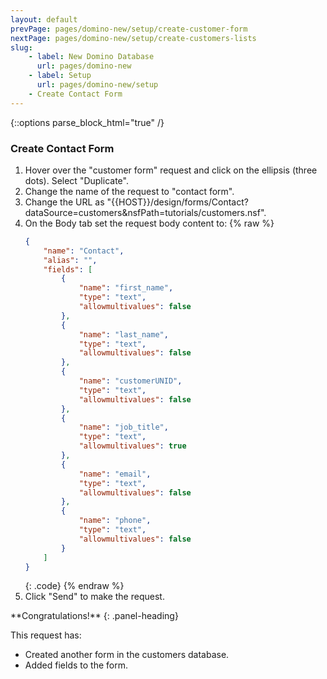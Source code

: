 ```yaml
---
layout: default
prevPage: pages/domino-new/setup/create-customer-form
nextPage: pages/domino-new/setup/create-customers-lists
slug:
    - label: New Domino Database
      url: pages/domino-new
    - label: Setup
      url: pages/domino-new/setup
    - Create Contact Form
---
```


{::options parse_block_html="true" /}

### Create Contact Form

1. Hover over the "customer form" request and click on the ellipsis (three dots). Select "Duplicate".  
1. Change the name of the request to "contact form".
1. Change the URL as "&#123;&#123;HOST&#125;&#125;/design/forms/Contact?dataSource=customers&nsfPath=tutorials/customers.nsf".
1. On the Body tab set the request body content to:
    {% raw %}
    ~~~json
    {
        "name": "Contact",
        "alias": "",
        "fields": [
            {
                "name": "first_name",
                "type": "text",
                "allowmultivalues": false
            },
            {
                "name": "last_name",
                "type": "text",
                "allowmultivalues": false
            },
            {
                "name": "customerUNID",
                "type": "text",
                "allowmultivalues": false
            },
            {
                "name": "job_title",
                "type": "text",
                "allowmultivalues": true
            },
            {
                "name": "email",
                "type": "text",
                "allowmultivalues": false
            },
            {
                "name": "phone",
                "type": "text",
                "allowmultivalues": false
            }
        ]
    }
    ~~~
    {: .code}
    {% endraw %}
9. Click "Send" to make the request.

<div class="panel panel-success">
**Congratulations!**
{: .panel-heading}
<div class="panel-body">

This request has:

- Created another form in the customers database.
- Added fields to the form.

</div>
</div>
